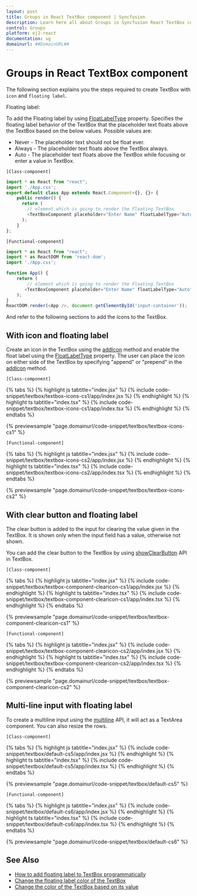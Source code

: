 ```yaml
---
layout: post
title: Groups in React TextBox component | Syncfusion
description: Learn here all about Groups in Syncfusion React TextBox component of Syncfusion Essential JS 2 and more.
control: Groups
platform: ej2-react
documentation: ug
domainurl: ##DomainURL##
---
```


# Groups in React TextBox component

The following section explains you the steps required to create TextBox with `icon` and `floating label`.

Floating label:

To add the Floating label by using [FloatLabelType](https://ej2.syncfusion.com/react/documentation/api/textbox/#floatlabeltype) property. Specifies the floating label behavior of the TextBox that the placeholder text floats above the TextBox based on the below values. Possible values are:

* Never - The placeholder text should not be float ever.
* Always - The placeholder text floats above the TextBox always.
* Auto - The placeholder text floats above the TextBox while focusing or enter a value in TextBox.

`[Class-component]`

```ts
import * as React from "react";
import './App.css';
export default class App extends React.Component<{}, {}> {
    public render() {
      return (
        // element which is going to render the Floating TextBox
        <TextBoxComponent placeholder="Enter Name" floatLabelType="Auto"></TextBoxComponent>
      );
    }
};
```

`[Functional-component]`

```ts
import * as React from "react";
import * as ReactDOM from 'react-dom';
import './App.css';

function App() {
    return (
        // element which is going to render the Floating TextBox
       <TextBoxComponent placeholder="Enter Name" floatLabelType="Auto"></TextBoxComponent>
    );
}
ReactDOM.render(<App />, document.getElementById('input-container'));
```

And refer to the following sections to add the icons to the TextBox.

## With icon and floating label

Create an icon in the TextBox using the [addIcon](https://ej2.syncfusion.com/react/documentation/api/textbox/#addicon) method and enable the float label using the [FloatLabelType](https://ej2.syncfusion.com/react/documentation/api/textbox/#floatlabeltype) property. The user can place the icon on either side of the TextBox by specifying "append" or "prepend" in the [addIcon](https://ej2.syncfusion.com/react/documentation/api/textbox/#addicon) method.

`[Class-component]`

{% tabs %}
{% highlight js tabtitle="index.jsx" %}
{% include code-snippet/textbox/textbox-icons-cs1/app/index.jsx %}
{% endhighlight %}
{% highlight ts tabtitle="index.tsx" %}
{% include code-snippet/textbox/textbox-icons-cs1/app/index.tsx %}
{% endhighlight %}
{% endtabs %}

 {% previewsample "page.domainurl/code-snippet/textbox/textbox-icons-cs1" %}

`[Functional-component]`

{% tabs %}
{% highlight js tabtitle="index.jsx" %}
{% include code-snippet/textbox/textbox-icons-cs2/app/index.jsx %}
{% endhighlight %}
{% highlight ts tabtitle="index.tsx" %}
{% include code-snippet/textbox/textbox-icons-cs2/app/index.tsx %}
{% endhighlight %}
{% endtabs %}

 {% previewsample "page.domainurl/code-snippet/textbox/textbox-icons-cs2" %}

## With clear button and floating label

The clear button is added to the input for clearing the value given in the TextBox. It is shown only when the input field has a value, otherwise not shown.

You can add the clear button to the TextBox by using [showClearButton](https://ej2.syncfusion.com/react/documentation/api/textbox/#showclearbutton) API in TextBox.

`[Class-component]`

{% tabs %}
{% highlight js tabtitle="index.jsx" %}
{% include code-snippet/textbox/textbox-component-clearicon-cs1/app/index.jsx %}
{% endhighlight %}
{% highlight ts tabtitle="index.tsx" %}
{% include code-snippet/textbox/textbox-component-clearicon-cs1/app/index.tsx %}
{% endhighlight %}
{% endtabs %}

 {% previewsample "page.domainurl/code-snippet/textbox/textbox-component-clearicon-cs1" %}

`[Functional-component]`

{% tabs %}
{% highlight js tabtitle="index.jsx" %}
{% include code-snippet/textbox/textbox-component-clearicon-cs2/app/index.jsx %}
{% endhighlight %}
{% highlight ts tabtitle="index.tsx" %}
{% include code-snippet/textbox/textbox-component-clearicon-cs2/app/index.tsx %}
{% endhighlight %}
{% endtabs %}

 {% previewsample "page.domainurl/code-snippet/textbox/textbox-component-clearicon-cs2" %}

## Multi-line input with floating label

To create a multiline input using the [multiline](https://ej2.syncfusion.com/react/documentation/api/textbox/#multiline) API, it will act as a TextArea component. You can also resize the rows.

`[Class-component]`

{% tabs %}
{% highlight js tabtitle="index.jsx" %}
{% include code-snippet/textbox/default-cs5/app/index.jsx %}
{% endhighlight %}
{% highlight ts tabtitle="index.tsx" %}
{% include code-snippet/textbox/default-cs5/app/index.tsx %}
{% endhighlight %}
{% endtabs %}

 {% previewsample "page.domainurl/code-snippet/textbox/default-cs5" %}

`[Functional-component]`

{% tabs %}
{% highlight js tabtitle="index.jsx" %}
{% include code-snippet/textbox/default-cs6/app/index.jsx %}
{% endhighlight %}
{% highlight ts tabtitle="index.tsx" %}
{% include code-snippet/textbox/default-cs6/app/index.tsx %}
{% endhighlight %}
{% endtabs %}

 {% previewsample "page.domainurl/code-snippet/textbox/default-cs6" %}

## See Also

* [How to add floating label to TextBox programmatically](./how-to/add-floating-label-to-textbox-programmatically)
* [Change the floating label color of the TextBox](./how-to/change-the-floating-label-color-of-the-textbox)
* [Change the color of the TextBox based on its value](./how-to/change-the-color-of-the-textbox-based-on-its-value)
